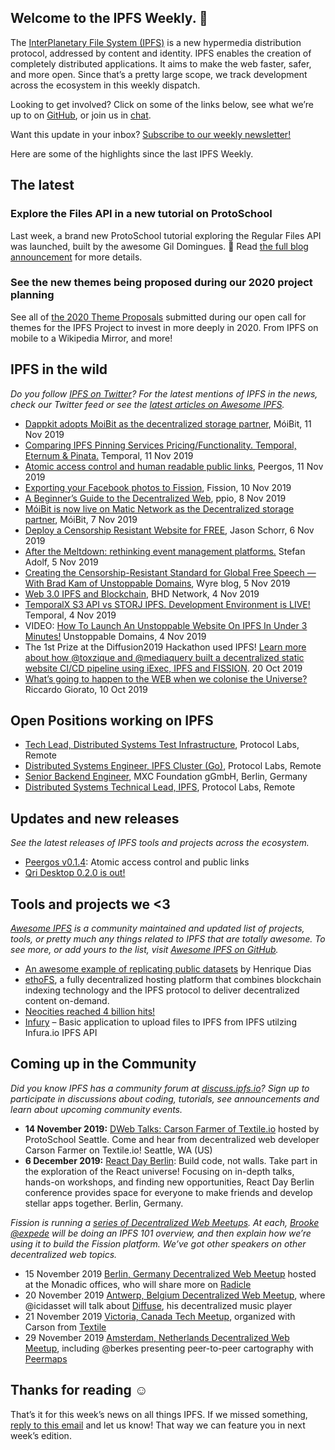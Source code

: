 ## Welcome to the IPFS Weekly. 👋

The [InterPlanetary File System (IPFS)](https://ipfs.io/) is a new hypermedia distribution protocol, addressed by content and identity. IPFS enables the creation of completely distributed applications. It aims to make the web faster, safer, and more open. Since that’s a pretty large scope, we track development across the ecosystem in this weekly dispatch.

Looking to get involved? Click on some of the links below, see what we’re up to on [GitHub](https://github.com/ipfs), or join us in [chat](https://riot.im/app/#/room/#ipfs:matrix.org).
 
Want this update in your inbox? [Subscribe to our weekly newsletter!](https://tinyletter.com/ipfsnewsletter)

Here are some of the highlights since the last IPFS Weekly.


## The latest

### Explore the Files API in a new tutorial on ProtoSchool

Last week, a brand new ProtoSchool tutorial exploring the Regular Files API was launched, built by the awesome Gil Domingues. 🎉 Read [the full blog announcement](https://blog.ipfs.io/2019-11-06-explore-the-files-api-on-protoschool/) for more details.

### See the new themes being proposed during our 2020 project planning
See all of [the 2020 Theme Proposals](https://github.com/ipfs/roadmap/issues?q=is%3Aissue+is%3Aopen+label%3A%222020+Theme+Proposal%22) submitted during our open call for themes for the IPFS Project to invest in more deeply in 2020. From IPFS on mobile to a Wikipedia Mirror, and more!


## IPFS in the wild
*Do you follow [IPFS on Twitter](https://twitter.com/IPFSbot)? For the latest mentions of IPFS in the news, check our Twitter feed or see the [latest articles on Awesome IPFS](https://awesome.ipfs.io/articles/).* 

+ [Dappkit adopts MoiBit as the decentralized storage partner](https://medium.com/@moibit/dappkit-adopts-moibit-as-the-decentralized-storage-partner-8bb69d0658bb), MóiBit, 11 Nov 2019
+ [Comparing IPFS Pinning Services Pricing/Functionality. Temporal, Eternum & Pinata.](https://medium.com/temporal-cloud/comparing-ipfs-pinning-services-pricing-functionality-temporal-eternum-pinata-d38b87a279d8) Temporal, 11 Nov 2019
+ [Atomic access control and human readable public links](https://peergos.org/blog#atomic_access_control_), Peergos, 11 Nov 2019
+ [Exporting your Facebook photos to Fission](https://blog.fission.codes/exporting-your-facebook-photos-to-fission/), Fission, 10 Nov 2019
+ [A Beginner’s Guide to the Decentralized Web](https://medium.com/ppio/dweb-guide-a915cc7a9902), ppio, 8 Nov 2019
+ [MóiBit is now live on Matic Network as the Decentralized storage partner](https://medium.com/moibit/m%C3%B3ibit-is-now-live-on-matic-network-as-the-decentralized-storage-partner-25c179dfd873), MóiBit, 7 Nov 2019
+ [Deploy a Censorship Resistant Website for FREE](https://dev.to/0xbanana/deploy-a-censorship-resistant-website-for-free-clc), Jason Schorr, 6 Nov 2019
+ [After the Meltdown: rethinking event management platforms.](https://medium.com/t14g/decentralized-event-management-platforms-d1fce0748a26) Stefan Adolf, 5 Nov 2019
+ [Creating the Censorship-Resistant Standard for Global Free Speech — With Brad Kam of Unstoppable Domains](https://blog.sendwyre.com/creating-the-censorship-resistant-standard-for-global-free-speech-with-brad-kam-of-unstoppable-44e4c4c48b03), Wyre blog, 5 Nov 2019
+ [Web 3.0 IPFS and Blockchain](https://bhdnetwork.com/2019/11/04/web-3-0-ipfs-and-blockchain/), BHD Network, 4 Nov 2019
+ [TemporalX S3 API vs STORJ IPFS. Development Environment is LIVE!](https://medium.com/temporal-cloud/temporalx-s3-api-vs-storj-ipfs-development-environment-is-live-4b8ef5356b4b) Temporal, 4 Nov 2019
+ VIDEO: [How To Launch An Unstoppable Website On IPFS In Under 3 Minutes!](https://www.youtube.com/watch?time_continue=2&v=I9vTeAtELOk&feature=emb_logo) Unstoppable Domains, 4 Nov 2019
+ The 1st Prize at the Diffusion2019 Hackathon used IPFS! [Learn more about how @toxzique and @mediaquery built a decentralized static website CI/CD pipeline using iExec, IPFS and FISSION](https://twitter.com/iEx_ec/status/1186043294331162624). 20 Oct 2019
+ [What’s going to happen to the WEB when we colonise the Universe?](https://medium.com/@riccardogiorato/whats-going-to-happen-to-the-web-when-we-colonise-the-universe-76f8ccfc31fa) Riccardo Giorato, 10 Oct 2019


## Open Positions working on IPFS

+ [Tech Lead, Distributed Systems Test Infrastructure](https://jobs.lever.co/protocol/1ef5b878-573d-44fc-9fe6-c3745597c1fd), Protocol Labs, Remote
+ [Distributed Systems Engineer, IPFS Cluster (Go)](https://jobs.lever.co/protocol/29207ca7-76a4-470f-b94a-e24244f9adc1), Protocol Labs, Remote
+ [Senior Backend Engineer](https://www.golangprojects.com/golang-go-job-dcr-Senior-Backend-Engineer-Berlin-MXC-Foundation-gGmbH.html), MXC Foundation gGmbH, Berlin, Germany
+ [Distributed Systems Technical Lead, IPFS](https://jobs.lever.co/protocol/9283f9b0-de64-4e1f-a221-5d02b0202198), Protocol Labs, Remote


## Updates and new releases
*See the latest releases of IPFS tools and projects across the ecosystem.*

+ [Peergos v0.1.4](https://alpha.peergos.net/public/peergos/releases/v0.1.4): Atomic access control and public links
+ [Qri Desktop 0.2.0 is out!](https://github.com/qri-io/desktop/releases/tag/v0.2.0)


## Tools and projects we <3
*[Awesome IPFS](https://awesome.ipfs.io/) is a community maintained and updated list of projects, tools, or pretty much any things related to IPFS that are totally awesome. To see more, or add yours to the list, visit [Awesome IPFS on GitHub](https://github.com/ipfs/awesome-ipfs).* 

+ [An awesome example of replicating public datasets](https://twitter.com/daviddias/status/1187666725245992960) by Henrique Dias
+ [ethoFS](https://ethofs.com/), a fully decentralized hosting platform that combines blockchain indexing technology and the IPFS protocol to deliver decentralized content on-demand.
+ [Neocities reached 4 billion hits!](https://twitter.com/neocities/status/1192990722317635584?s=20)
+ [Infury](https://github.com/carsenk/infury) – Basic application to upload files to IPFS from IPFS utilzing Infura.io IPFS API


## Coming up in the Community
*Did you know IPFS has a community forum at [discuss.ipfs.io](https://discuss.ipfs.io/)? Sign up to participate in discussions about coding, tutorials, see announcements and learn about upcoming community events.*

+ **14 November 2019:** [DWeb Talks: Carson Farmer of Textile.io](https://www.meetup.com/ProtoSchool-Seattle-Learn-to-Make-the-Decentralized-Web/events/263590720/) hosted by ProtoSchool Seattle. Come and hear from decentralized web developer Carson Farmer on Textile.io! Seattle, WA (US)
+ **6 December 2019:** [React Day Berlin](https://reactday.berlin/): Build code, not walls. Take part in the exploration of the React universe! Focusing on in-depth talks, hands-on workshops, and finding new opportunities, React Day Berlin conference provides space for everyone to make friends and develop stellar apps together. Berlin, Germany. 

*Fission is running a [series of Decentralized Web Meetups](https://blog.fission.codes/november2019-europe-meetups/). At each, [Brooke @expede](https://github.com/expede) will be doing an IPFS 101 overview, and then explain how we’re using it to build the Fission platform. We’ve got other speakers on other decentralized web topics.*

* 15 November 2019 [Berlin, Germany Decentralized Web Meetup](https://ti.to/fission/decentralized-web-meetup-berlin) hosted at the Monadic offices, who will share more on [Radicle](https://radicle.xyx)
* 20 November 2019 [Antwerp, Belgium Decentralized Web Meetup](https://ti.to/fission/decentralized-web-meetup-belgium), where @icidasset will talk about [Diffuse](https://diffuse.sh), his decentralized music player
* 21 November 2019 [Victoria, Canada Tech Meetup](https://ti.to/fission/victoria-tech-meetup-2019), organized with Carson from [Textile](https://textile.io)
* 29 November 2019 [Amsterdam, Netherlands Decentralized Web Meetup](https://ti.to/fission/decentralized-web-meetup-amsterdam), including @berkes presenting peer-to-peer cartography with [Peermaps](https://peermaps.org/)


## Thanks for reading ☺️

That’s it for this week’s news on all things IPFS. If we missed something, [reply to this email](mailto:newsletter@ipfs.io) and let us know! That way we can feature you in next week’s edition. 
